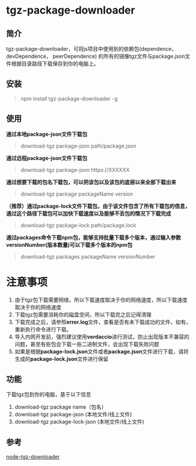 # tgz-package-downloader

## 简介

tgz-package-downloader，可将js项目中使用到的依赖包(dependence， devDependence， peerDependence)
的所有的镜像tgz文件与package.json文件根据目录路径下载保存到你的电脑上。

## 安装

> npm install tgz-package-downloader -g

## 使用
**通过本地package-json文件下载包**
> download-tgz package-json path/package.json
> 
**通过远程package-json文件下载包**
> download-tgz package-json https://XXXXXX

**通过想要下载的包名下载包，可以把该包以及该包的底层以来全部下载出来**
> download-tgz package packageName version

**（推荐）通过package-lock文件下载包，由于该文件包含了所有下载包的信息，通过这个路径下载包可以加快下载速度以及能够不丢包的情况下下载完成**
> download-tgz package-lock path/package.lock

**通过packages命令下载npm包，能够支持批量下载多个版本，通过输入参数versionNumber(版本数量)可以下载多个版本的npm包**
> download-tgz packages packageName versionNumber
# 注意事项
1. 由于tgz包下载需要网络，所以下载速度取决于你的网络速度，所以下载速度取决于你的网络速度
2. 下载tgz包需要消耗你的磁盘空间，所以下载完之后记得清理
3. 下载完成之后，请参照**error.log**文件，查看是否有未下载成功的文件，如有，重新执行命令进行下载。
4. 导入内网开发前，强烈建议使用**verdaccio**进行测试，防止出现版本不兼容的问题，甚至有些包会下载一些二进制文件，会出现下载失败问题
5. 如果是根据**package-lock.json**文件或者**package.json**文件进行下载，请将生成的**package-lock.json**文件进行保留

## 功能

下载tgz包到你的电脑，基于以下信息

1. download-tgz package name（包名）
2. download-tgz package-json (本地文件/线上文件)
3. download-tgz package-lock-json (本地文件/线上文件)


## 参考
[node-tgz-downloader](https://www.npmjs.com/package/node-tgz-downloader)
